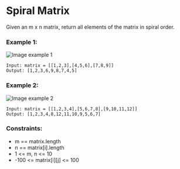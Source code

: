 # Spiral Matrix

Given an m x n matrix, return all elements of the matrix in spiral order.

 

### Example 1:
![Image example 1](https://assets.leetcode.com/uploads/2020/11/13/spiral1.jpg)
```
Input: matrix = [[1,2,3],[4,5,6],[7,8,9]]
Output: [1,2,3,6,9,8,7,4,5]
```
### Example 2:
![Image example 2](https://assets.leetcode.com/uploads/2020/11/13/spiral.jpg)
```
Input: matrix = [[1,2,3,4],[5,6,7,8],[9,10,11,12]]
Output: [1,2,3,4,8,12,11,10,9,5,6,7]
```

### Constraints:

- m == matrix.length
- n == matrix[i].length
- 1 <= m, n <= 10
- -100 <= matrix[i][j] <= 100